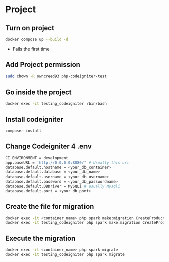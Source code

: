 # Project

## Turn on project
```bash
docker compose up --build -d
```
- Fails the first time

##  Add Project permission
```bash
sudo chown -R owncreed93 php-codeigniter-test
```

## Go inside the project
```bash
docker exec -it testing_codeigniter /bin/bash
```

## Install codeigniter
```bash
composer install
```

## Change Codeigniter 4 .env
```bash
CI_ENVIRONMENT = development
app.baseURL = 'http://0.0.0.0:8080/' # Usually this url
database.default.hostname = <your_db_container>
database.default.database = <your_db_name>
database.default.username = <your_db_username>
database.default.password = <your_db_passwordname>
database.default.DBDriver = MySQLi # usually Mysqli
database.default.port = <your_db_port>
```

## Create the file for migration
```bash
docker exec -it <container_name> php spark make:migration CreateProductosTable
docker exec -it testing_codeigniter php spark make:migration CreateProductosTable
```

## Execute the migration
```bash
docker exec -it <container_name> php spark migrate
docker exec -it testing_codeigniter php spark migrate
```